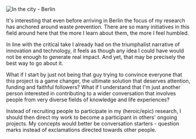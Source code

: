 ![In the city - Berlin](https://unsplash.com/photos/LDMDCVtQqR4/download?force=true&w=1920)

It's interesting that even before arriving in Berlin the focus of my research has anchored around waste prevention. There are so many initiatives in this field around here that the more I learn about them, the more I feel humbled.

In line with the critical take I already had on the triumphalist narrative of innovation and technology, it feels as though any idea I could have would not be enough to generate real impact. And yet, that may be precisely the best way to go about it.

What if I start by just not being that guy trying to convince everyone that this project is a game changer, the ultimate solution that deserves attention, funding and faithful followers? What if I understand that I'm just another person interested in contributing to a wider conversation that involves people from very diverse fields of knowledge and life experiences?

Instead of recruiting people to participate in my (heroic/epic) research, I should then direct my work to become a participant in others' ongoing projects. My concepts would better be conversation starters - question marks instead of exclamations directed towards other people.
